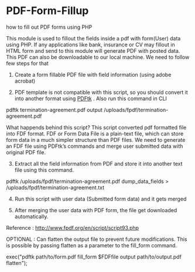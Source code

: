 # PDF-Form-Fillup
how to fill out PDF forms using PHP 


This module is used to fillout the fields inside a pdf with form(User) data using PHP. If any applications like bank, insurance or CV may fillout in HTML form and send to this module will generate PDF with posted data. This PDF can also be downloadable to our local machine. We need to follow few steps for that

1. Create a form fillable PDF file with field information (using adobe acrobat)

2. PDF template is not compatible with this script, so you should convert it into another format using <a href="https://www.pdflabs.com/tools/pdftk-server/">PDFtk</a> . Also run this command in CLI

pdftk termination-agreement.pdf output /uploads/fpdf/termination-agreement.pdf

What happends behind this script?
This script converted pdf formatted file into FDF format. FDF or Form Data File is a plain-text file, which can store form data in a much simpler structure than PDF files. We need to generate an FDF file  using PDFtk’s commands and merge user submitted data with original PDF file.

3. Extract all the field information from PDF and store it into another text file using this command.

pdftk /uploads/fpdf/termination-agreement.pdf dump_data_fields > /uploads/fpdf/termination-agreement.txt

4. Run this script with user data (Submitted form data) and it gets merged

5. After merging the user data with PDF form, the file get downloaded automatically.

Reference : http://www.fpdf.org/en/script/script93.php

OPTIONAL : Can flatten the output file to prevent future modifications. This is possible by passing flatten as a parameter to the fill_form command.

exec("pdftk path/to/form.pdf fill_form $FDFfile output path/to/output.pdf flatten"); 
